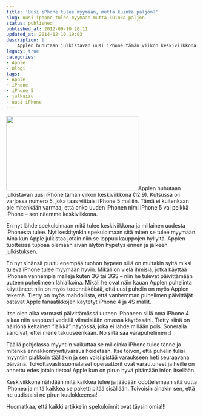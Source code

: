 ```yaml
---
title: 'Uusi iPhone tulee myymään, mutta kuinka paljon?'
slug: uusi-iphone-tulee-myymaan-mutta-kuinka-paljon
status: published
published_at: 2012-09-10 20:11
updated_at: 2014-12-10 19:03
description: |
    Applen huhutaan julkistavan uusi iPhone tämän viikon keskiviikkona (12.9). Kutsussa oli varjossa numero 5, joka taas viittaisi iPhone 5 malliin. Tämä ei kuitenkaan ole mitenkään varmaa, että onko uuden iPhonen nimi iPhone 5 vai pelkkä iPhone – sen näemme keskiviikkona. En nyt lähde spekuloimaan mitä tulee keskiviikkona ja millainen uudesta iPhonesta tulee. Nyt keskitynkin spekuloimaan… Jatka lukemista Uusi iPhone tulee myymään, mutta kuinka paljon?
legacy: true
categories:
- Apple
- Blogi
tags:
- Apple
- iPhone
- iPhone 5
- julkaisu
- uusi iPhone
---
```


<p><a href="https://cdn.markokaartinen.net/uploads/2012/09/iphone_5_invite-580-100.jpg"><img loading="lazy" decoding="async" class="alignright  wp-image-3337" title="iPhone 5 kutsu" src="https://cdn.markokaartinen.net/uploads/2012/09/iphone_5_invite-580-100.jpg" alt="" width="348" height="196" /></a>Applen huhutaan julkistavan uusi iPhone tämän viikon keskiviikkona (12.9). Kutsussa oli varjossa numero 5, joka taas viittaisi iPhone 5 malliin. Tämä ei kuitenkaan ole mitenkään varmaa, että onko uuden iPhonen nimi iPhone 5 vai pelkkä iPhone &#8211; sen näemme keskiviikkona.</p>
<p>En nyt lähde spekuloimaan mitä tulee keskiviikkona ja millainen uudesta iPhonesta tulee. Nyt keskitynkin spekuloimaan sitä miten se tulee myymään. Aina kun Apple julkistaa jotain niin se loppuu kauppojen hyllyltä. Applen tuotteissa tuppaa olemaan aivan älytön hypetys ennen ja jälkeen julkistuksen.</p>
<p>En nyt sinänsä puutu enempää tuohon hypeen sillä on muitakin syitä miksi tuleva iPhone tulee myymään hyvin. Mikäli on vielä ihmisiä, jotka käyttää iPhonen vanhempia malleja kuten 3G tai 3GS &#8211; niin he tulevat päivittämään uuteen puhelimeen lähiaikoina. Mikäli he ovat näin kauan Applen puhelinta käyttäneet niin on myös todennäköistä, että uusi puhelin on myös Applen tekemä. Tietty on myös mahdollista, että vanhemman puhelimen päivittäjät ostavat Apple fanaatikkojen käytetyt iPhone 4 ja 4S mallit.</p>
<p>Itse olen aika varmasti päivittämässä uuteen iPhoneen sillä oma iPhone 4 alkaa niin sanotusti vedellä viimeisiään omassa käytössäni. Tietty siinä on häiriönä keltainen &#8221;läikkä&#8221; näytössä, joka ei lähde millään pois. Soneralla sanoivat, ettei mene takuuseenkaan. No siitä saa varapuhelimen :)</p>
<p>Täällä pohjolassa myyntiin vaikuttaa se milloinka iPhone tulee tänne ja mitenkä ennakkomyynti/varaus hoidetaan. Itse toivon, että puhelin tulisi myyntiin piakkoin täälläkin ja sen voisi pistää varaukseen heti seuraavana päivänä. Toivottavasti suomalaiset operaattorit ovat varautuneet ja heille on annettu edes jotain tietoa! Apple kun on pirun hyvä pitämään infon itsellään.</p>
<p>Keskiviikkona nähdään mitä kaikkea tulee ja jäädään odottelemaan sitä uutta iPhonea ja mitä kaikkea se paketti pitää sisällään. Toivoisin ainakin sen, että ne uudistaisi ne pirun kuulokkeensa!</p>
<p>Huomatkaa, että kaikki artikkelin spekuloinnit ovat täysin omia!!!</p>
